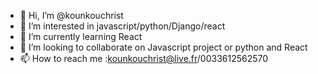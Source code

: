 - 👋 Hi, I’m @kounkouchrist
- 👀 I’m interested in javascript/python/Django/react
- 🌱 I’m currently learning React
- 💞️ I’m looking to collaborate on Javascript project or python and React
- 📫 How to reach me :kounkouchrist@live.fr/0033612562570

<!---
kounkouchrist/kounkouchrist is a ✨ special ✨ repository because its `README.md` (this file) appears on your GitHub profile.
You can click the Preview link to take a look at your changes.
--->
